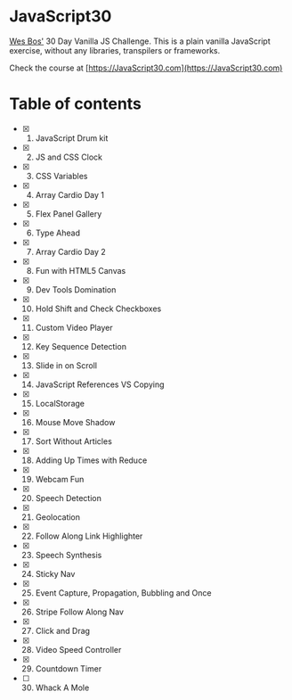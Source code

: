 # JavaScript30
[Wes Bos'](https://github.com/wesbos/JavaScript30) 30 Day Vanilla JS Challenge. This is a plain vanilla JavaScript exercise, without any libraries, transpilers or frameworks.

Check the course at [https://JavaScript30.com](https://JavaScript30.com)

# Table of contents
- [X] 1. JavaScript Drum kit
- [X] 2. JS and CSS Clock
- [X] 3. CSS Variables
- [X] 4. Array Cardio Day 1
- [X] 5. Flex Panel Gallery
- [X] 6. Type Ahead
- [X] 7. Array Cardio Day 2
- [X] 8. Fun with HTML5 Canvas
- [X] 9. Dev Tools Domination
- [X] 10. Hold Shift and Check Checkboxes
- [X] 11. Custom Video Player
- [X] 12. Key Sequence Detection
- [X] 13. Slide in on Scroll
- [X] 14. JavaScript References VS Copying
- [X] 15. LocalStorage
- [X] 16. Mouse Move Shadow
- [X] 17. Sort Without Articles
- [X] 18. Adding Up Times with Reduce
- [X] 19. Webcam Fun
- [X] 20. Speech Detection
- [X] 21. Geolocation
- [X] 22. Follow Along Link Highlighter
- [X] 23. Speech Synthesis
- [X] 24. Sticky Nav
- [X] 25. Event Capture, Propagation, Bubbling and Once
- [X] 26. Stripe Follow Along Nav
- [X] 27. Click and Drag
- [X] 28. Video Speed Controller
- [X] 29. Countdown Timer
- [ ] 30. Whack A Mole